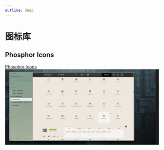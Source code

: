 ```yaml
---
outline: deep
---
```


# 图标库

## Phosphor Icons

[Phosphor Icons](https://phosphoricons.com/)
![phosphoricons](images/phosphoricons.png)
